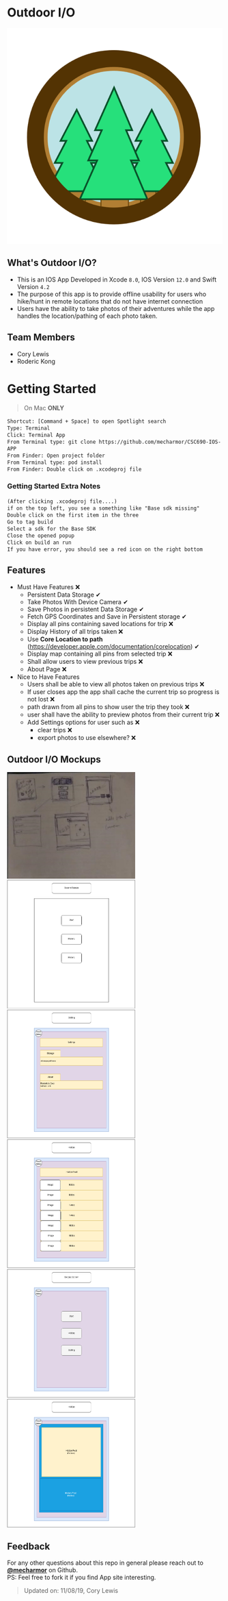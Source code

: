 # Outdoor I/O
![logo](https://github.com/mecharmor/CSC690-IOS-APP/blob/master/mockups/logo.png)

## What's Outdoor I/O?
 - This is an IOS App Developed in Xcode `8.0`, IOS Version `12.0` and Swift Version `4.2`
 - The purpose of this app is to provide offline usability for users who hike/hunt in remote locations that do not have internet connection
 - Users have the ability to take photos of their adventures while the app handles the location/pathing of each photo taken.

## Team Members
- Cory Lewis
- Roderic Kong

# Getting Started
> On Mac **ONLY**
```
Shortcut: [Command + Space] to open Spotlight search
Type: Terminal
Click: Terminal App 
From Terminal type: git clone https://github.com/mecharmor/CSC690-IOS-APP
From Finder: Open project folder
From Terminal type: pod install
From Finder: Double click on .xcodeproj file
```

### Getting Started Extra Notes
```
(After clicking .xcodeproj file....)
if on the top left, you see a something like "Base sdk missing"
Double click on the first item in the three
Go to tag build
Select a sdk for the Base SDK
Close the opened popup
Click on build an run
If you have error, you should see a red icon on the right bottom
```

## Features
- Must Have Features ❌
    - Persistent Data Storage ✔
    - Take Photos With Device Camera ✔
    - Save Photos in persistent Data Storage ✔
    - Fetch GPS Coordinates and Save in Persistent storage ✔
    - Display all pins containing saved locations for trip ❌
    - Display History of all trips taken ❌
    - Use **Core Location to path** (https://developer.apple.com/documentation/corelocation) ✔
    - Display map containing all pins from selected trip ❌
    - Shall allow users to view previous trips ❌
    - About Page  ❌
- Nice to Have Features
    - Users shall be able to view all photos taken on previous trips ❌
    - If user closes app the app shall cache the current trip so progress is not lost ❌
    - path drawn from all pins to show user the trip they took ❌
    - user shall have the ability to preview photos from their current trip ❌
    - Add Settings options for user such as ❌
        - clear trips ❌
        - export photos to use elsewhere? ❌

## Outdoor I/O Mockups
<img src="https://github.com/mecharmor/CSC690-IOS-APP/blob/master/mockups/drawing.jpg" alt="" width="300px" height="auto">
<img src="https://github.com/mecharmor/CSC690-IOS-APP/blob/master/mockups/menu.png" alt="" width="300px" height="auto">
<img src="https://github.com/mecharmor/CSC690-IOS-APP/blob/master/mockups/menu_2.png" alt="" width="300px" height="auto">
<img src="https://github.com/mecharmor/CSC690-IOS-APP/blob/master/mockups/history.png" alt="" width="300px" height="auto">
<img src="https://github.com/mecharmor/CSC690-IOS-APP/blob/master/mockups/menu_color.png" alt="" width="300px" height="auto">
<img src="https://github.com/mecharmor/CSC690-IOS-APP/blob/master/mockups/history_pin_details.png" alt="" width="300px" height="auto">
<img src="https://github.com/mecharmor/CSC690-IOS-APP/blob/master/mockups/" alt="" width="300px" height="auto">

## Feedback
For any other questions about this repo in general please reach out to [**@mecharmor**](https://github.com/mecharmor) on Github. <br>
PS: Feel free to fork it if you find App site interesting.



> Updated on: 11/08/19, Cory Lewis
